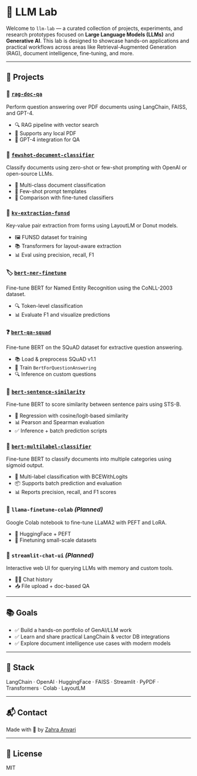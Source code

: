# 🧪 LLM Lab

Welcome to `llm-lab` — a curated collection of projects, experiments, and research prototypes focused on **Large Language Models (LLMs)** and **Generative AI**. This lab is designed to showcase hands-on applications and practical workflows across areas like Retrieval-Augmented Generation (RAG), document intelligence, fine-tuning, and more.

---

## 🚀 Projects

### 📄 [`rag-doc-qa`](./rag-doc-qa)
Perform question answering over PDF documents using LangChain, FAISS, and GPT-4.
- 🔍 RAG pipeline with vector search
- 📄 Supports any local PDF
- 🤖 GPT-4 integration for QA

### 🧷 [`fewshot-document-classifier`](./fewshot-doc-classifier)
Classify documents using zero-shot or few-shot prompting with OpenAI or open-source LLMs.
- 🔢 Multi-class document classification
- 🧠 Few-shot prompt templates
- 🧪 Comparison with fine-tuned classifiers

### 🧾 [`kv-extraction-funsd`](./kv-extraction-funsd)
Key-value pair extraction from forms using LayoutLM or Donut models.
- 🖼️ FUNSD dataset for training
- 📚 Transformers for layout-aware extraction
- 📊 Eval using precision, recall, F1

### 🏷️ [`bert-ner-finetune`](./bert-ner-finetune)
Fine-tune BERT for Named Entity Recognition using the CoNLL-2003 dataset.
- 🔍 Token-level classification
- 📊 Evaluate F1 and visualize predictions

### ❓ [`bert-qa-squad`](./bert-qa-squad)
Fine-tune BERT on the SQuAD dataset for extractive question answering.
- 📚 Load & preprocess SQuAD v1.1
- 🧠 Train `BertForQuestionAnswering`
- 🔍 Inference on custom questions

### 🔗 [`bert-sentence-similarity`](./bert-sentence-similarity)
Fine-tune BERT to score similarity between sentence pairs using STS-B.
- 🧠 Regression with cosine/logit-based similarity
- 📊 Pearson and Spearman evaluation
- ✅ Inference + batch prediction scripts

### 🧷 [`bert-multilabel-classifier`](./bert-multilabel-classifier)
Fine-tune BERT to classify documents into multiple categories using sigmoid output.
- 🧠 Multi-label classification with BCEWithLogits
- 📦 Supports batch prediction and evaluation
- 📊 Reports precision, recall, and F1 scores

### 🧠 `llama-finetune-colab` *(Planned)*
Google Colab notebook to fine-tune LLaMA2 with PEFT and LoRA.
- 🔧 HuggingFace + PEFT
- 🧪 Finetuning small-scale datasets

### 💬 `streamlit-chat-ui` *(Planned)*
Interactive web UI for querying LLMs with memory and custom tools.
- 🧑‍💻 Chat history
- 📥 File upload + doc-based QA

---

## 📚 Goals
- ✅ Build a hands-on portfolio of GenAI/LLM work
- ✅ Learn and share practical LangChain & vector DB integrations
- ✅ Explore document intelligence use cases with modern models

---

## 🔧 Stack
LangChain · OpenAI · HuggingFace · FAISS · Streamlit · PyPDF · Transformers · Colab · LayoutLM

---

## 📬 Contact
Made with 🧠 by [Zahra Anvari](https://github.com/zanvari)

---

## 📄 License
MIT
